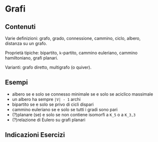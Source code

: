 # Grafi

## Contenuti

Varie definizioni: grafo, grado, connessione, cammino, ciclo, albero, distanza su un grafo.

Proprietà tipiche: bipartito, `k`-partito, cammino euleriano, cammino hamiltoniano, grafi planari.

Varianti: grafo diretto, multigrafo (o quiver).

## Esempi

- albero se e solo se connesso minimale se e solo se aciclico massimale
- un albero ha sempre `|V| - 1` archi
- bipartito se e solo se privo di cicli dispari
- cammino euleriano se e solo se tutti i gradi sono pari
- (?)planare (se) e solo se non contiene isomorfi a `K_5` o a `K_3,3`
- (?)relazione di Eulero su grafi planari

## Indicazioni Esercizi

